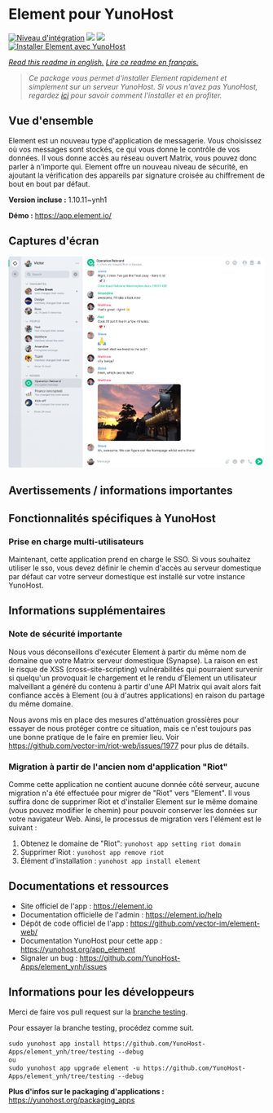 # Element pour YunoHost

[![Niveau d'intégration](https://dash.yunohost.org/integration/element.svg)](https://dash.yunohost.org/appci/app/element) ![](https://ci-apps.yunohost.org/ci/badges/element.status.svg) ![](https://ci-apps.yunohost.org/ci/badges/element.maintain.svg)  
[![Installer Element avec YunoHost](https://install-app.yunohost.org/install-with-yunohost.svg)](https://install-app.yunohost.org/?app=element)

*[Read this readme in english.](./README.md)*
*[Lire ce readme en français.](./README_fr.md)*

> *Ce package vous permet d'installer Element rapidement et simplement sur un serveur YunoHost.
Si vous n'avez pas YunoHost, regardez [ici](https://yunohost.org/#/install) pour savoir comment l'installer et en profiter.*

## Vue d'ensemble

Element est un nouveau type d'application de messagerie. Vous choisissez où vos messages sont stockés, ce qui vous donne le contrôle de vos données. Il vous donne accès au réseau ouvert Matrix, vous pouvez donc parler à n'importe qui. Element offre un nouveau niveau de sécurité, en ajoutant la vérification des appareils par signature croisée au chiffrement de bout en bout par défaut. 

**Version incluse :** 1.10.11~ynh1

**Démo :** https://app.element.io/

## Captures d'écran

![](./doc/screenshots/homepage-all-platforms-1_1.png)

## Avertissements / informations importantes

## Fonctionnalités spécifiques à YunoHost

### Prise en charge multi-utilisateurs

Maintenant, cette application prend en charge le SSO. Si vous souhaitez utiliser le sso, vous devez définir le chemin d'accès au serveur domestique par défaut car votre serveur domestique est installé sur votre instance YunoHost.

## Informations supplémentaires

### Note de sécurité importante

Nous vous déconseillons d'exécuter Element à partir du même nom de domaine que votre Matrix
serveur domestique (Synapse). La raison en est le risque de XSS (cross-site-scripting)
vulnérabilités qui pourraient survenir si quelqu'un provoquait le chargement et le rendu d'Element
un utilisateur malveillant a généré du contenu à partir d'une API Matrix qui avait alors fait confiance
accès à Element (ou à d'autres applications) en raison du partage du même domaine.

Nous avons mis en place des mesures d'atténuation grossières pour essayer de nous protéger contre ce
situation, mais ce n'est toujours pas une bonne pratique de le faire en premier lieu. Voir
https://github.com/vector-im/riot-web/issues/1977 pour plus de détails.

### Migration à partir de l'ancien nom d'application "Riot"

Comme cette application ne contient aucune donnée côté serveur, aucune migration n'a été effectuée pour migrer de "Riot" vers "Element".
Il vous suffira donc de supprimer Riot et d'installer Element sur le même domaine (vous pouvez modifier le chemin) pour pouvoir conserver les données sur votre navigateur Web.
Ainsi, le processus de migration vers l'élément est le suivant :

1. Obtenez le domaine de "Riot": `yunohost app setting riot domain`
2. Supprimer Riot : `yunohost app remove riot`
3. Élément d'installation : `yunohost app install element`

## Documentations et ressources

* Site officiel de l'app : https://element.io
* Documentation officielle de l'admin : https://element.io/help
* Dépôt de code officiel de l'app : https://github.com/vector-im/element-web/
* Documentation YunoHost pour cette app : https://yunohost.org/app_element
* Signaler un bug : https://github.com/YunoHost-Apps/element_ynh/issues

## Informations pour les développeurs

Merci de faire vos pull request sur la [branche testing](https://github.com/YunoHost-Apps/element_ynh/tree/testing).

Pour essayer la branche testing, procédez comme suit.
```
sudo yunohost app install https://github.com/YunoHost-Apps/element_ynh/tree/testing --debug
ou
sudo yunohost app upgrade element -u https://github.com/YunoHost-Apps/element_ynh/tree/testing --debug
```

**Plus d'infos sur le packaging d'applications :** https://yunohost.org/packaging_apps